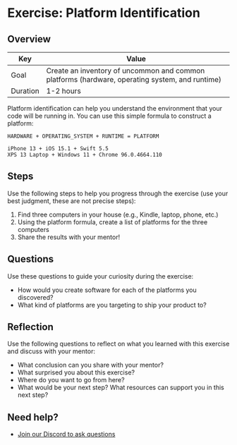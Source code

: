 # Exercise: Platform Identification

## Overview

| Key | Value |
| --- | --- |
| Goal | Create an inventory of uncommon and common platforms (hardware, operating system, and runtime) |
| Duration | 1-2 hours |

Platform identification can help you understand the environment that your code will be running in. You can use this simple formula to construct a platform: 

```
HARDWARE + OPERATING_SYSTEM + RUNTIME = PLATFORM

iPhone 13 + iOS 15.1 + Swift 5.5
XPS 13 Laptop + Windows 11 + Chrome 96.0.4664.110
```


## Steps

Use the following steps to help you progress through the exercise (use your best judgment, these are not precise steps):

1. Find three computers in your house (e.g., Kindle, laptop, phone, etc.)
2. Using the platform formula, create a list of platforms for the three computers
3. Share the results with your mentor!

## Questions

Use these questions to guide your curiosity during the exercise:

- How would you create software for each of the platforms you discovered?
- What kind of platforms are you targeting to ship your product to?

## Reflection

Use the following questions to reflect on what you learned with this exercise and discuss with your mentor:

- What conclusion can you share with your mentor?
- What surprised you about this exercise?
- Where do you want to go from here?
- What would be your next step? What resources can support you in this next step?

## Need help?

- [Join our Discord to ask questions](https://discord.gg/bDVYvG3Czd)

